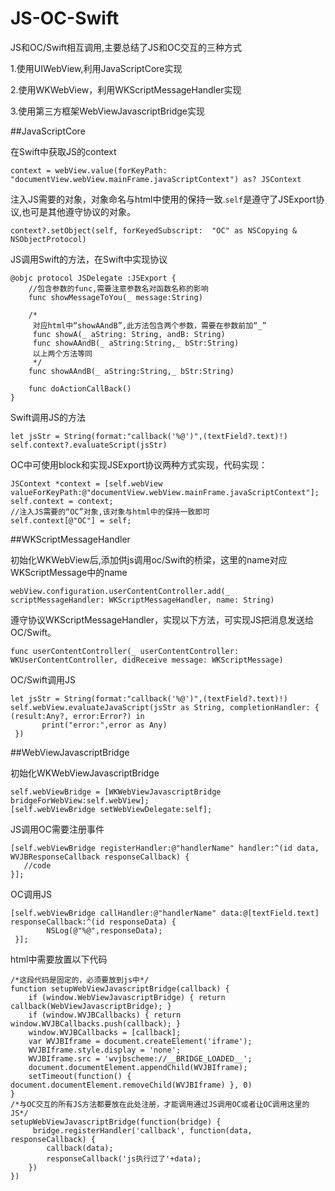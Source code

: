 # JS-OC-Swift
JS和OC/Swift相互调用,主要总结了JS和OC交互的三种方式

1.使用UIWebView,利用JavaScriptCore实现

2.使用WKWebView，利用WKScriptMessageHandler实现

3.使用第三方框架WebViewJavascriptBridge实现

##JavaScriptCore

在Swift中获取JS的context

``` 
context = webView.value(forKeyPath: "documentView.webView.mainFrame.javaScriptContext") as? JSContext
```

注入JS需要的对象，对象命名与html中使用的保持一致.`self`是遵守了JSExport协议,也可是其他遵守协议的对象。

```
context?.setObject(self, forKeyedSubscript:  "OC" as NSCopying & NSObjectProtocol)
```
JS调用Swift的方法，在Swift中实现协议

```
@objc protocol JSDelegate :JSExport {
    //包含参数的func,需要注意参数名对函数名称的影响
    func showMessageToYou(_ message:String)
    
    /*
     对应html中“showAAndB”,此方法包含两个参数，需要在参数前加“_”
     func showA(_ aString: String, andB: String)
     func showAAndB(_ aString:String,_ bStr:String)
     以上两个方法等同
     */
    func showAAndB(_ aString:String,_ bStr:String)
    
    func doActionCallBack()
}
```
Swift调用JS的方法

```
let jsStr = String(format:"callback('%@')",(textField?.text)!)
self.context?.evaluateScript(jsStr)
```
OC中可使用block和实现JSExport协议两种方式实现，代码实现：

```
JSContext *context = [self.webView valueForKeyPath:@"documentView.webView.mainFrame.javaScriptContext"];
self.context = context;
//注入JS需要的“OC”对象,该对象与html中的保持一致即可
self.context[@"OC"] = self;
```

##WKScriptMessageHandler

初始化WKWebView后,添加供js调用oc/Swift的桥梁，这里的name对应WKScriptMessage中的name

```
webView.configuration.userContentController.add(_ scriptMessageHandler: WKScriptMessageHandler, name: String)
```
遵守协议WKScriptMessageHandler，实现以下方法，可实现JS把消息发送给OC/Swift。

```
func userContentController(_ userContentController: WKUserContentController, didReceive message: WKScriptMessage)
```
OC/Swift调用JS

```
let jsStr = String(format:"callback('%@')",(textField?.text)!)
self.webView.evaluateJavaScript(jsStr as String, completionHandler: { (result:Any?, error:Error?) in
       print("error:",error as Any)
 })
```
##WebViewJavascriptBridge

初始化WKWebViewJavascriptBridge

```
self.webViewBridge = [WKWebViewJavascriptBridge bridgeForWebView:self.webView];
[self.webViewBridge setWebViewDelegate:self];
```
JS调用OC需要注册事件

```
[self.webViewBridge registerHandler:@"handlerName" handler:^(id data, WVJBResponseCallback responseCallback) {
   //code
}];
```
OC调用JS

```
[self.webViewBridge callHandler:@"handlerName" data:@[textField.text] responseCallback:^(id responseData) {
        NSLog(@"%@",responseData);
 }];
```
html中需要放置以下代码

```
/*这段代码是固定的，必须要放到js中*/
function setupWebViewJavascriptBridge(callback) {
    if (window.WebViewJavascriptBridge) { return callback(WebViewJavascriptBridge); }
    if (window.WVJBCallbacks) { return window.WVJBCallbacks.push(callback); }
    window.WVJBCallbacks = [callback];
    var WVJBIframe = document.createElement('iframe');
    WVJBIframe.style.display = 'none';
    WVJBIframe.src = 'wvjbscheme://__BRIDGE_LOADED__';
    document.documentElement.appendChild(WVJBIframe);
    setTimeout(function() { document.documentElement.removeChild(WVJBIframe) }, 0)
}
/*与OC交互的所有JS方法都要放在此处注册，才能调用通过JS调用OC或者让OC调用这里的JS*/
setupWebViewJavascriptBridge(function(bridge) {
     bridge.registerHandler('callback', function(data, responseCallback) {
        callback(data);
        responseCallback('js执行过了'+data);
    })
})
```
